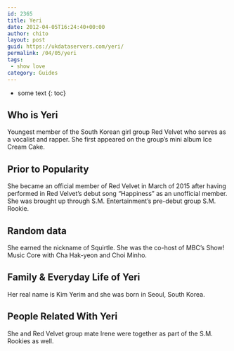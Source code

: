 ```yaml
---
id: 2365
title: Yeri
date: 2012-04-05T16:24:40+00:00
author: chito
layout: post
guid: https://ukdataservers.com/yeri/
permalink: /04/05/yeri
tags:
 - show love
category: Guides
---
```


* some text
{: toc}
          
          
## Who is  Yeri
                  
                  
                  
Youngest member of the South Korean girl group Red Velvet who serves as a vocalist and rapper. She first appeared on the group&#8217;s mini album Ice Cream Cake. 
                  
                
                
                
## Prior to Popularity 
                  
                  
                  
She became an official member of Red Velvet in March of 2015 after having performed in Red Velvet&#8217;s debut song &#8220;Happiness&#8221; as an unofficial member. She was brought up through S.M. Entertainment&#8217;s pre-debut group S.M. Rookie.
                  
                
                
                
## Random data 
                  
                  
                  
She earned the nickname of Squirtle. She was the co-host of MBC&#8217;s Show! Music Core with Cha Hak-yeon and Choi Minho.
                  
                
                
                
## Family & Everyday Life of Yeri
                  
                  
                  
Her real name is Kim Yerim and she was born in Seoul, South Korea.
                  
                
                
                
## People Related With  Yeri
                  
                  
                  
She and Red Velvet group mate Irene were together as part of the S.M. Rookies as well.
                  
                
              
            
          
          
          
    
    
  
